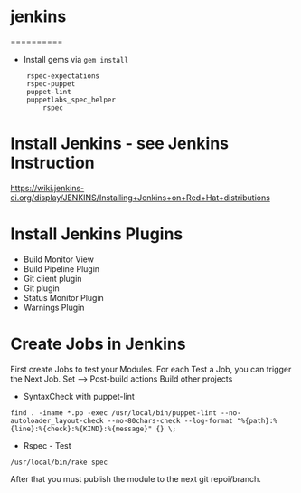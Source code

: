 # jenkins
==========

* Install gems via `gem install`
```	
	rspec-expectations 
	rspec-puppet 
	puppet-lint
	puppetlabs_spec_helper
        rspec 

```
# Install Jenkins - see Jenkins Instruction

 https://wiki.jenkins-ci.org/display/JENKINS/Installing+Jenkins+on+Red+Hat+distributions

# Install Jenkins Plugins

* Build Monitor View
* Build Pipeline Plugin
* Git client plugin
* Git plugin
* Status Monitor Plugin
* Warnings Plugin

# Create Jobs in Jenkins
First create Jobs to test your Modules. For each Test a Job, you can trigger the Next Job.
Set --> Post-build actions Build other projects
* SyntaxCheck with puppet-lint
```
find . -iname *.pp -exec /usr/local/bin/puppet-lint --no-autoloader_layout-check --no-80chars-check --log-format "%{path}:%{line}:%{check}:%{KIND}:%{message}" {} \;
```
* Rspec - Test
```
/usr/local/bin/rake spec
```
After that you must publish the module to the next git repoi/branch.
